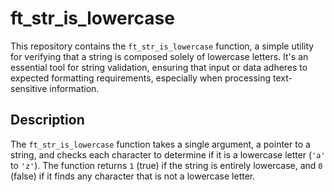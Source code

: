 # ft_str_is_lowercase


This repository contains the `ft_str_is_lowercase` function, a simple utility for verifying that a string is composed solely of lowercase letters. It's an essential tool for string validation, ensuring that input or data adheres to expected formatting requirements, especially when processing text-sensitive information.

## Description

The `ft_str_is_lowercase` function takes a single argument, a pointer to a string, and checks each character to determine if it is a lowercase letter (`'a'` to `'z'`). The function returns `1` (true) if the string is entirely lowercase, and `0` (false) if it finds any character that is not a lowercase letter.
